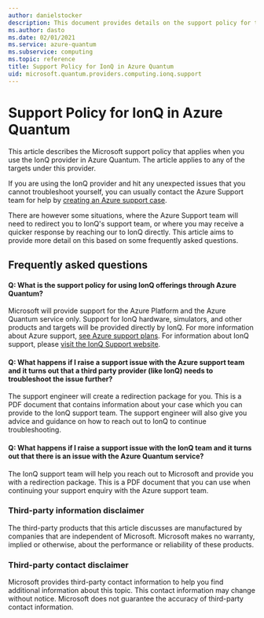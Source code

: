 ```yaml
---
author: danielstocker
description: This document provides details on the support policy for the IonQ provider in Azure Quantum
ms.author: dasto
ms.date: 02/01/2021
ms.service: azure-quantum
ms.subservice: computing
ms.topic: reference
title: Support Policy for IonQ in Azure Quantum
uid: microsoft.quantum.providers.computing.ionq.support
---
```


# Support Policy for IonQ in Azure Quantum

This article describes the Microsoft support policy that applies when you use the IonQ provider in Azure Quantum. The article applies to any of the targets under this provider.

If you are using the IonQ provider and hit any unexpected issues that you cannot troubleshoot yourself, you can usually contact the Azure Support team for help by [creating an Azure support case](https://docs.microsoft.com/azure/azure-portal/supportability/how-to-create-azure-support-request).

There are however some situations, where the Azure Support team will need to redirect you to IonQ's support team, or where you may receive a quicker response by reaching our to IonQ directly. This article aims to provide more detail on this based on some frequently asked questions.

## Frequently asked questions

#### Q: What is the support policy for using IonQ offerings through Azure Quantum?

Microsoft will provide support for the Azure Platform and the Azure Quantum service only. Support for IonQ hardware, simulators, and other products and targets will be provided directly by IonQ. For more information about Azure support, [see Azure support plans](https://azure.microsoft.com/support/plans/).
For information about IonQ support, please [visit the IonQ Support website](http://support.ionq.com/).

#### Q: What happens if I raise a support issue with the Azure support team and it turns out that a third party provider (like IonQ) needs to troubleshoot the issue further?

The support engineer will create a redirection package for you. This is a PDF document that contains information about your case which you can provide to the IonQ support team.
The support engineer will also give you advice and guidance on how to reach out to IonQ to continue troubleshooting.

#### Q: What happens if I raise a support issue with the IonQ team and it turns out that there is an issue with the Azure Quantum service?

The IonQ support team will help you reach out to Microsoft and provide you with a redirection package. This is a PDF document that you can use when continuing your support enquiry with the Azure support team.

### Third-party information disclaimer

The third-party products that this article discusses are manufactured by companies that are independent of Microsoft. Microsoft makes no warranty, implied or otherwise, about the performance or reliability of these products.

### Third-party contact disclaimer

Microsoft provides third-party contact information to help you find additional information about this topic. This contact information may change without notice. Microsoft does not guarantee the accuracy of third-party contact information.